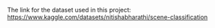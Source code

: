The link for the dataset used in this project: https://www.kaggle.com/datasets/nitishabharathi/scene-classification